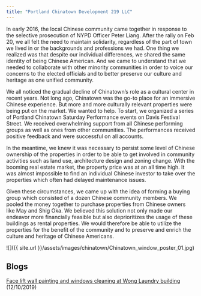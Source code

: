 ```yaml
---
title: "Portland Chinatown Development 219 LLC"
---
```


In early 2016, the local Chinese community came together in response to the selective prosecution of NYPD Officer Peter Liang. After the rally on Feb 20, we all felt the need to maintain solidarity, regardless of the part of town we lived in or the backgrounds and professions we had. One thing we realized was that despite our individual differences, we shared the same identity of being Chinese American. And we came to understand that we needed to collaborate with other minority communities in order to voice our concerns to the elected officials and to better preserve our culture and heritage as one unified community.

We all noticed the gradual decline of Chinatown’s role as a cultural center in recent years. Not long ago, Chinatown was the go-to place for an immersive Chinese experience. But more and more culturally relevant properties were being put on the market. We wanted to help. To start, we organized a series of Portland Chinatown Saturday Performance events on Davis Festival Street. We received overwhelming support from all Chinese performing groups as well as ones from other communities. The performances received positive feedback and were successful on all accounts.

In the meantime, we knew it was necessary to persist some level of Chinese ownership of the properties in order to be able to get involved in community activities such as land use, architecture design and zoning change. With the booming real estate market, the property price was at an all time high. It was almost impossible to find an individual Chinese investor to take over the properties which often had delayed maintenance issues.

Given these circumstances, we came up with the idea of forming a buying group which consisted of a dozen Chinese community members. We pooled the money together to purchase properties from Chinese owners like May and Shig Oka. We believed this solution not only made our endeavor more financially feasible but also deprioritizes the usage of these buildings as rental properties. We would therefore be able to utilize the properties for the benefit of the community and to preserve and enrich the culture and heritage of Chinese Americans.

![]({{ site.url }}/assets/images/chinatown/Chinatown_window_poster_01.jpg)

## Blogs

[Face lift wall painting and windows cleaning at Wong Laundry building](http://pdxchinese.org/wong_laundry_facelit__fall_2019/) (12/10/2019)

